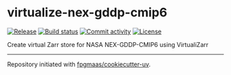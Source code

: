# virtualize-nex-gddp-cmip6

[![Release](https://img.shields.io/github/v/release/developmentseed/virtualize-nex-gddp-cmip6)](https://img.shields.io/github/v/release/developmentseed/virtualize-nex-gddp-cmip6)
[![Build status](https://img.shields.io/github/actions/workflow/status/developmentseed/virtualize-nex-gddp-cmip6/main.yml?branch=main)](https://github.com/developmentseed/virtualize-nex-gddp-cmip6/actions/workflows/main.yml?query=branch%3Amain)
[![Commit activity](https://img.shields.io/github/commit-activity/m/developmentseed/virtualize-nex-gddp-cmip6)](https://img.shields.io/github/commit-activity/m/developmentseed/virtualize-nex-gddp-cmip6)
[![License](https://img.shields.io/github/license/developmentseed/virtualize-nex-gddp-cmip6)](https://img.shields.io/github/license/developmentseed/virtualize-nex-gddp-cmip6)

Create virtual Zarr store for NASA NEX-GDDP-CMIP6 using VirtualiZarr

---

Repository initiated with [fpgmaas/cookiecutter-uv](https://github.com/fpgmaas/cookiecutter-uv).
